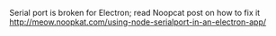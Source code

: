 Serial port is broken for Electron; read Noopcat post on how to fix it http://meow.noopkat.com/using-node-serialport-in-an-electron-app/
